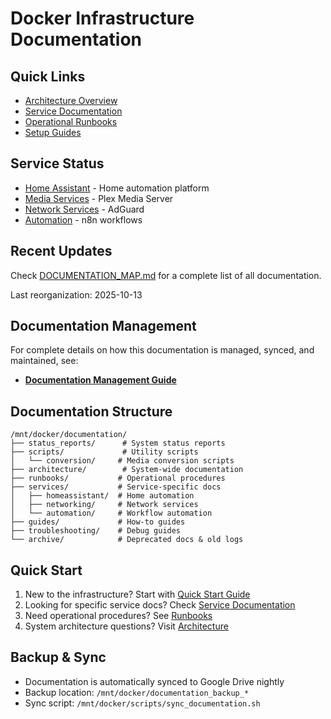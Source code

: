 # Docker Infrastructure Documentation

## Quick Links
- [Architecture Overview](./architecture/README.md)
- [Service Documentation](./services/README.md)
- [Operational Runbooks](./runbooks/README.md)
- [Setup Guides](./guides/README.md)

## Service Status
- [Home Assistant](./services/homeassistant/README.md) - Home automation platform
- [Media Services](./services/homeassistant/PLEX_SETUP.md) - Plex Media Server
- [Network Services](./services/networking/README.md) - AdGuard
- [Automation](./services/automation/README.md) - n8n workflows

## Recent Updates
Check [DOCUMENTATION_MAP.md](./DOCUMENTATION_MAP.md) for a complete list of all documentation.

Last reorganization: 2025-10-13

## Documentation Management
For complete details on how this documentation is managed, synced, and maintained, see:
- [**Documentation Management Guide**](./DOCUMENTATION_MANAGEMENT_GUIDE.md)

## Documentation Structure
```
/mnt/docker/documentation/
├── status_reports/      # System status reports
├── scripts/             # Utility scripts
│   └── conversion/     # Media conversion scripts
├── architecture/        # System-wide documentation
├── runbooks/           # Operational procedures
├── services/           # Service-specific docs
│   ├── homeassistant/  # Home automation
│   ├── networking/     # Network services
│   └── automation/     # Workflow automation
├── guides/             # How-to guides
├── troubleshooting/    # Debug guides
└── archive/            # Deprecated docs & old logs
```

## Quick Start
1. New to the infrastructure? Start with [Quick Start Guide](./guides/quick_start.md)
2. Looking for specific service docs? Check [Service Documentation](./services/README.md)
3. Need operational procedures? See [Runbooks](./runbooks/README.md)
4. System architecture questions? Visit [Architecture](./architecture/README.md)

## Backup & Sync
- Documentation is automatically synced to Google Drive nightly
- Backup location: `/mnt/docker/documentation_backup_*`
- Sync script: `/mnt/docker/scripts/sync_documentation.sh`
